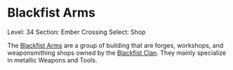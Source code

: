 # Blackfist Arms

Level: 34
Section: Ember Crossing
Select: Shop

The [Blackfist Arms](Blackfist%20Arms%2020775a22781a80239ce2f9d207347ad4.md) are a group of building that are forges, workshops, and weaponsmithing shops owned by the [Blackfist Clan](Blackfist%20Clan%2017875a22781a80ff8157d9b5f94967af.md). They mainly specialize in metallic Weapons and Tools.